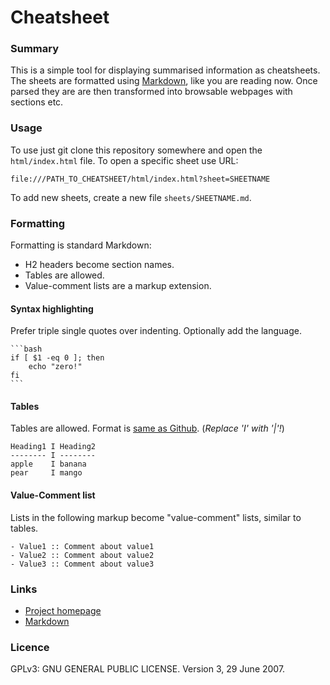 
Cheatsheet
==========

### Summary

This is a simple tool for displaying summarised information as cheatsheets.
The sheets are formatted using [Markdown][1], like you are reading now.
Once parsed they are are then transformed into browsable webpages with
sections etc.

### Usage

To use just git clone this repository somewhere and open the `html/index.html` file.
To open a specific sheet use URL:

    file:///PATH_TO_CHEATSHEET/html/index.html?sheet=SHEETNAME
    
To add new sheets, create a new file `sheets/SHEETNAME.md`.

### Formatting

Formatting is standard Markdown:

- H2 headers become section names.
- Tables are allowed.
- Value-comment lists are a markup extension.

#### Syntax highlighting

Prefer triple single quotes over indenting. Optionally add the language.

    ```bash
    if [ $1 -eq 0 ]; then
        echo "zero!"
    fi
    ```

#### Tables

Tables are allowed. Format is [same as Github][2]. (*Replace 'I' with '|'!*)

    Heading1 I Heading2
    -------- I --------
    apple    I banana
    pear     I mango    

#### Value-Comment list

Lists in the following markup become "value-comment" lists, similar to tables.

    - Value1 :: Comment about value1
    - Value2 :: Comment about value2
    - Value3 :: Comment about value3
    
### Links

- [Project homepage](https://github.com/billyquith/cheatsheet)
- [Markdown](http://daringfireball.net/projects/markdown/)

### Licence

GPLv3: GNU GENERAL PUBLIC LICENSE. Version 3, 29 June 2007.

[1]: https://en.wikipedia.org/wiki/Markdown
[2]: https://github.com/adam-p/markdown-here/wiki/Markdown-Cheatsheet#tables

